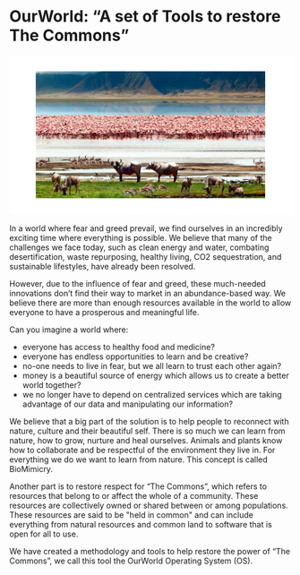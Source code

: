# OurWorld: “A set of Tools to restore The Commons” 

![alt_text](img/img1.png)

In a world where fear and greed prevail, we find ourselves in an incredibly exciting time where everything is possible. We believe that many of the challenges we face today, such as clean energy and water, combating desertification, waste repurposing, healthy living, CO2 sequestration, and sustainable lifestyles, have already been resolved. 

However, due to the influence of fear and greed, these much-needed innovations don’t find their way to market in an abundance-based way. We believe there are more than enough resources available in the world to allow everyone to have a prosperous and meaningful life. 

Can you imagine a world where:

* everyone has access to healthy food and medicine?
* everyone has endless opportunities to learn and be creative?
* no-one needs to live in fear, but we all learn to trust each other again?
* money is a beautiful source of energy which allows us to create a better world together? 
* we no longer have to depend on centralized services which are taking advantage of our data and manipulating our information?

We believe that a big part of the solution is to help people to reconnect with nature, culture and their beautiful self. There is so much we can learn from nature, how to grow, nurture and heal ourselves. Animals and plants know how to collaborate and be respectful of the environment they live in. For everything we do we want to learn from nature. This concept is called BioMimicry.

Another part is to restore respect for “The Commons”, which refers to resources that belong to or affect the whole of a community. These resources are collectively owned or shared between or among populations. These resources are said to be "held in common" and can include everything from natural resources and common land to software that is open for all to use.

We have created a methodology and tools to help restore the power of “The Commons”, we call this tool the OurWorld Operating System (OS).